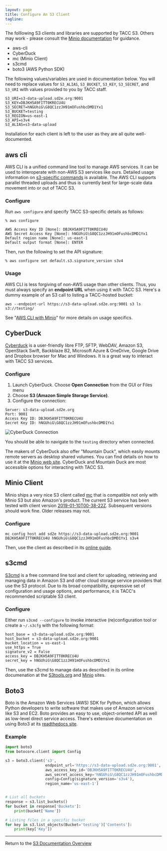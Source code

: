 ```yaml
---
layout: page
title: Configure An S3 Client
tagline:
---
```


The folllowing S3 clients and libraries are supported by TACC S3. Others
may work - please consult the [Minio documentation][1] for guidance.
* aws-cli
* CyberDuck
* mc (Minio Client)
* s3cmd
* boto3 (AWS Python SDK)

The following values/variables are used in documentation below. You will need
to replace values for `S3_ALIAS`, `S3_BUCKET`, `S3_KEY`, `S3_SECRET`, and
`S3_URI` with values provided to you by TACC staff.

```
S3_URI=s3-data-upload.sd2e.org:9001
S3_KEY=DBJKH5A9FITT0KRECU4U
S3_SECRET=hNGUhiG\G8QC1zzJH91mOFushbcDMD1Yx1
S3_BUCKET=testing
S3_REGION=us-east-1
S3_API=s3v4
S3_ALIAS=s3-data-upload
```

Installation for each client is left to the user as they are all quite
well-documented.

## aws cli

AWS CLI is a unified command line tool to manage AWS services. It can be used
to interoperate with non-AWS S3 services like ours. Detailed usage information
on [s3-specific commands][5] is available. The AWS CLI supports parallel
threaded uploads and thus is currently best for large-scale data movement into
or out of TACC S3.

### Configure

Run `aws configure` and specify TACC S3-specific details as follows:

```
% aws configure

AWS Access Key ID [None]: DBJKH5A9FITT0KRECU4U
AWS Secret Access Key [None]: hNGUhiG\G8QC1zzJH91mOFushbcDMD1Yx1
Default region name [None]: us-east-1
Default output format [None]: ENTER
```

Then, run the following to set the API signature:

`% aws configure set default.s3.signature_version s3v4`

### Usage

AWS CLI is less forgiving of non-AWS usage than other clients. Thus, you
must always specify an **endpoint URL** when using it with TACC S3. Here's a
dummy example of an S3 call to listing a TACC-hosted bucket:

```
aws --endpoint-url https://s3-data-upload.sd2e.org:9001 s3 ls s3://testing/
```

See "[AWS CLI with Minio][6]" for more details on usage specifics.

## CyberDuck

[Cyberduck][13] is a user-friendly libre FTP, SFTP, WebDAV, Amazon S3,
OpenStack Swift, Backblaze B2, Microsoft Azure & OneDrive, Google Drive and
Dropbox browser for Mac and Windows. It is a great way to interact with TACC
S3 services.

### Configure

1. Launch CyberDuck. Choose **Open Connection** from the GUI or Files menu
2. Choose **S3 (Amazon Simple Storage Service)**.
3. Configure the connection:

```
Server: s3-data-upload.sd2e.org
Port: 9001
Access Key ID: DBJKH5A9FITT0KRECU4U
Secret Key ID: hNGUhiG\G8QC1zzJH91mOFushbcDMD1Yx1
```

![CyberDuck Connection](https://sd2e.github.io/s3-user-guide/assets/duck.png)

You should be able to navigate to the `testing` directory when connected.

The makers of CyberDuck also offer "Mountain Duck", which easily mounts
remote servers as desktop shared volumes. You can find details on how to use
it at the [Minio web site][14]. CyberDuck and Mountain Duck are most
accessible options for interacting with TACC S3.

## Minio Client

Minio ships a very nice S3 client called [mc][1] that is compatible not only with Minio S3 but also Amazon's product. The current S3 service has been tested with client version [2019-01-10T00-38-22Z][2]. Subsequent versions should work fine. Older releases may not.

### Configure

```
mc config host add sd2e https://s3-data-upload.sd2e.org:9001 DBJKH5A9FITT0KRECU4U hNGUhiG\G8QC1zzJH91mOFushbcDMD1Yx1 s3v4
```

Then, use the client as described in its [online guide][1].

## s3cmd

[S3cmd][3] is a free command line tool and client for uploading, retrieving and managing data in Amazon S3 and other cloud storage service providers that use the S3 protocol. Due to its broad compatibility, expressive set of configuration and usage options, and performance, it is TACC's recommended scriptable S3 client.

### Configure

Either run `s3cmd --configure` to invoke interactive (re)configuration tool or create a `~/.s3cfg` with the following format:

```
host_base = s3-data-upload.sd2e.org:9001
host_bucket = s3-data-upload.sd2e.org:9001
bucket_location = us-east-1
use_https = True
signature_v2 = False
access_key = DBJKH5A9FITT0KRECU4U
secret_key = hNGUhiG\G8QC1zzJH91mOFushbcDMD1Yx1
```

Then, use the s3cmd to manage data as described in its online documenation at the [S3tools.org][3] and [Minio][7] sites.

## Boto3

Boto is the Amazon Web Services (AWS) SDK for Python, which allows Python developers to write software that makes use of Amazon services like S3 and EC2. Boto provides an easy to use, object-oriented API as well as low-level direct service access. There's extensive documentation on using Boto3 at its [readthedocs site][15].

### Example


```python
import boto3
from botocore.client import Config

s3 = boto3.client('s3',
                  endpoint_url='https://s3-data-upload.sd2e.org:9001',
                  aws_access_key_id='DBJKH5A9FITT0KRECU4U',
                  aws_secret_access_key='hNGUhiG\G8QC1zzJH91mOFushbcDMD1Yx1',
                  config=Config(signature_version='s3v4'),
                  region_name='us-east-1')


# List all buckets
response = s3.list_buckets()
for bucket in response['Buckets']:
    print(bucket['Name'])

# Listing files in a specific bucket
for key in s3.list_objects(Bucket='testing')['Contents']:
    print(key['Key'])

```

---
Return to the [S3 Documentation Overview](../index.md)

[1]: https://docs.minio.io/docs/minio-client-complete-guide
[2]: https://github.com/minio/mc/releases/tag/RELEASE.2017-10-14T00-51-16Z
[3]: https://s3tools.org/s3cmd
[4]: https://aws.amazon.com/cli/
[5]: http://docs.aws.amazon.com/cli/latest/reference/s3/index.html
[6]: https://docs.minio.io/docs/aws-cli-with-minio
[7]: https://docs.minio.io/docs/s3cmd-with-minio
[8]: https://docs.docker.com/engine/extend/plugins_volume/
[9]: https://hub.docker.com/r/tacc/minfs/
[10]: https://github.com/minio/minfs/tree/master/docker-plugin#a-docker-volume-plugin-for-minfs
[11]: https://trac.cyberduck.io/wiki/help/en/howto/s3#HTTP
[12]: https://svn.cyberduck.io/trunk/profiles/S3%20(HTTP).cyberduckprofile
[13]: https://cyberduck.io/?l=en
[14]: https://docs.minio.io/docs/how-to-use-mountain-duck-with-minio
[15]: http://boto3.readthedocs.io/en/latest/index.html
